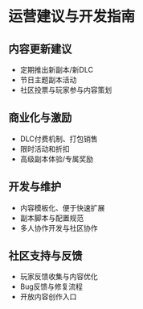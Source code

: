 # 运营建议与开发指南

## 内容更新建议
- 定期推出新副本/新DLC
- 节日主题副本活动
- 社区投票与玩家参与内容策划

## 商业化与激励
- DLC付费机制、打包销售
- 限时活动和折扣
- 高级副本体验/专属奖励

## 开发与维护
- 内容模板化、便于快速扩展
- 副本脚本与配置规范
- 多人协作开发与社区协作

## 社区支持与反馈
- 玩家反馈收集与内容优化
- Bug反馈与修复流程
- 开放内容创作入口